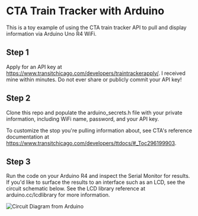 # CTA Train Tracker with Arduino
This is a toy example of using the CTA train tracker API to pull and display information via Arduino Uno R4 WiFi.

## Step 1
Apply for an API key at https://www.transitchicago.com/developers/traintrackerapply/. I received mine within minutes. Do not ever share or publicly commit your API key!

## Step 2
Clone this repo and populate the arduino_secrets.h file with your private information, including WiFi name, password, and your API key.

To customize the stop you're pulling information about, see CTA's reference documentation at https://www.transitchicago.com/developers/ttdocs/#_Toc296199903.

## Step 3
Run the code on your Arduino R4 and inspect the Serial Monitor for results. If you'd like to surface the results to an interface such as an LCD, see the circuit schematic below. See the LCD library reference at arduino.cc/lcdlibrary for more information.

![Circuit Diagram from Arduino](https://docs.arduino.cc/static/7d7b6e99f40c7e55f2e9c6175c6db5b5/a6d36/LCD_Base_bb_Fritz.png)



